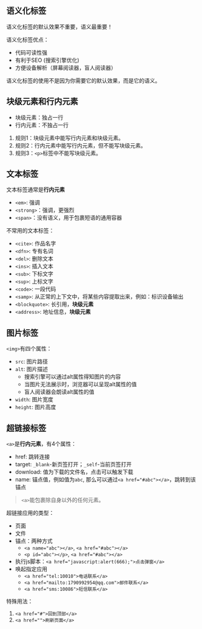 ## 语义化标签

语义化标签的默认效果不重要，语义最重要！

语义化标签优点：
* 代码可读性强
* 有利于SEO (搜索引擎优化)
* 方便设备解析（屏幕阅读器，盲人阅读器）

语义化标签的使用不是因为你需要它的默认效果，而是它的语义。

## 块级元素和行内元素

* 块级元素：独占一行
* 行内元素：不独占一行

1. 规则1：块级元素中能写行内元素和块级元素。
2. 规则2：行内元素中能写行内元素，但不能写块级元素。
3. 规则3：`<p>`标签中不能写块级元素。

## 文本标签

文本标签通常是**行内元素**

* `<em>`: 强调
* `<strong>`：强调，更强烈
* `<span>`：没有语义，用于包裹短语的通用容器

不常用的文本标签：
* `<cite>`: 作品名字
* `<dfn>`: 专有名词
* `<del>`: 删除文本
* `<ins>`: 插入文本
* `<sub>`: 下标文字
* `<sup>`: 上标文字
* `<code>`: 一段代码
* `<samp>`: 从正常的上下文中，将某些内容提取出来，例如：标识设备输出
* `<blockquote>`: 长引用，**块级元素**
* `<address>`: 地址信息，**块级元素**

## 图片标签

`<img>`有四个属性：
* `src`: 图片路径
* `alt`: 图片描述
    * 搜索引擎可以通过alt属性得知图片的内容
    * 当图片无法展示时，浏览器可以呈现alt属性的值
    * 盲人阅读器会朗读alt属性的值
* `width`: 图片宽度
* `height`: 图片高度

## 超链接标签

`<a>`是**行内元素**，有4个属性：
* href: 跳转连接
* target: `_blank`-新页签打开；`_self`-当前页签打开
* download: 值为下载的文件名，点击可以触发下载
* name: 锚点值，例如值为`abc`, 那么可以通过`<a href="#abc"></a>`，跳转到该锚点

> `<a>`能包裹除自身以外的任何元素。

超链接应用的类型：
* 页面
* 文件
* 锚点：两种方式
    * `<a name="abc"></a>`, `<a href="#abc"></a>`
    * `<p id="abc"></p>`, `<a href="#abc"></a>`
* 执行js脚本：`<a href="javascript:alert(666);">点击弹窗</a>`
* 唤起指定应用
    * `<a href="tel:10010">电话联系</a>`
    * `<a href="mailto:1790992954@qq.com">邮件联系</a>`
    * `<a href="sms:10086">短信联系</a>`

特殊用法：
1. `<a href="#">回到顶部</a>`
2. `<a href="">刷新页面</a>`

